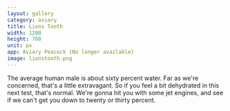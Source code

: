 ```yaml
---
layout: gallery
category: aviary
title: Lions Tooth
width: 1200
height: 760
unit: px
app: Aviary Peacock (No longer available)
image: lionstooth.png
---
```


The average human male is about sixty percent water. Far as we're concerned, that's a little extravagant. So if you feel a bit dehydrated in this next test, that's normal. We're gonna hit you with some jet engines, and see if we can't get you down to twenty or thirty percent.
